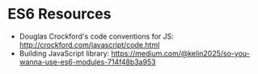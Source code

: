 # ES6 Resources
- Douglas Crockford's code conventions for JS: http://crockford.com/javascript/code.html
- Building JavaScript library: https://medium.com/@kelin2025/so-you-wanna-use-es6-modules-714f48b3a953

